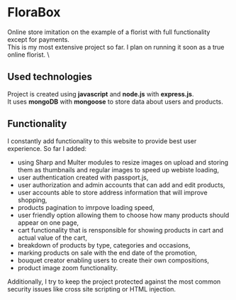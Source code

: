 # FloraBox
Online store imitation on the example of a florist with full functionality except for payments. \
This is my most extensive project so far. I plan on running it soon as a true online florist. \

## Used technologies
Project is created using **javascript** and **node.js** with **express.js**.\
It uses **mongoDB** with **mongoose** to store data about users and products.

## Functionality
I constantly add functionality to this website to provide best user experience. So far I added:
  - using Sharp and Multer modules to resize images on upload and storing them as thumbnails and regular images to speed up webiste loading,
  - user authentication created with passport.js,
  - user authorization and admin accounts that can add and edit products,
  - user accounts able to store address information that will improve shopping,
  - products pagination to imrpove loading speed,
  - user friendly option allowing them to choose how many products should appear on one page,
  - cart functionality that is rensponsible for showing products in cart and actual value of the cart,
  - breakdown of products by type, categories and occasions,
  - marking products on sale with the end date of the promotion,
  - bouquet creator enabling users to create their own compositions,
  - product image zoom functionality.

Additionally, I try to keep the project protected against the most common security issues like cross site scripting or HTML injection.
